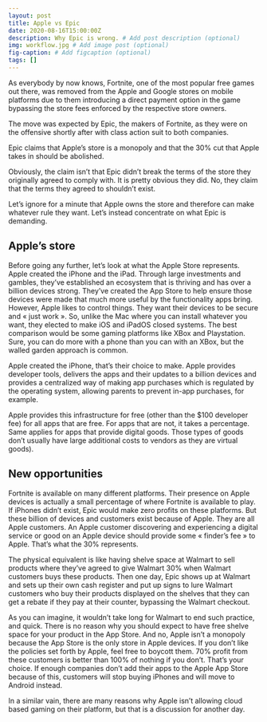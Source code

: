 ```yaml
---
layout: post
title: Apple vs Epic
date: 2020-08-16T15:00:00Z
description: Why Epic is wrong. # Add post description (optional)
img: workflow.jpg # Add image post (optional)
fig-caption: # Add figcaption (optional)
tags: []
---
```


As everybody by now knows, Fortnite, one of the most popular free games out there, was removed from the Apple and Google stores on mobile platforms due to them introducing a direct payment option in the game bypassing the store fees enforced by the respective store owners.

The move was expected by Epic, the makers of Fortnite, as they were on the offensive shortly after with class action suit to both companies.

Epic claims that Apple’s store is a monopoly and that the 30% cut that Apple takes in should be abolished.

Obviously, the claim isn’t that Epic didn’t break the terms of the store they originally agreed to comply with.  It is pretty obvious they did.  No, they claim that the terms they agreed to shouldn’t exist.

Let’s ignore for a minute that Apple owns the store and therefore can make whatever rule they want. Let’s instead concentrate on what Epic is demanding.

## Apple’s store

Before going any further, let’s look at what the Apple Store represents.  Apple created the iPhone and the iPad.  Through large investments and gambles, they’ve established an ecosystem that is thriving and has over a billion devices strong.  They’ve created the App Store to help ensure those devices were made that much more useful by the functionality apps bring.  However, Apple likes to control things.  They want their devices to be secure and « just work ».  So, unlike the Mac where you can install whatever you want, they elected to make iOS and iPadOS closed systems.  The best comparison would be some gaming platforms like XBox and Playstation.
Sure, you can do more with a phone than you can with an XBox, but the walled garden approach is common.

Apple created the iPhone, that’s their choice to make. Apple provides developer tools, delivers the apps and their updates to a billion devices and provides a centralized way of making app purchases which is regulated by the operating system, allowing parents to prevent in-app purchases, for example.

Apple provides this infrastructure for free (other than the $100 developer fee) for all apps that are free.  For apps that are not, it takes a percentage. Same applies for apps that provide digital goods. Those types of goods don’t usually have large additional costs to vendors as they are virtual goods).

## New opportunities

Fortnite is available on many different platforms. Their presence on Apple devices is actually a small percentage of where Fortnite is available to play.  If iPhones didn’t exist, Epic would make zero profits on these platforms.  But these billion of devices and customers exist because of Apple. They are all Apple customers. An Apple customer discovering and experiencing a digital service or good on an Apple device should provide some « finder’s fee » to Apple.  That’s what the 30% represents.

The physical equivalent is like having shelve space at Walmart to sell products where they’ve agreed to give Walmart 30% when Walmart customers buys these products.  Then one day, Epic shows up at Walmart and sets up their own cash register and put up signs to lure Walmart customers who buy their products displayed on the shelves that they can get a rebate if they pay at their counter, bypassing the Walmart checkout.

As you can imagine, it wouldn’t take long for Walmart to end such practice, and quick. There is no reason why you should expect to have free shelve space for your product in the App Store. And no, Apple isn’t a monopoly because the App Store is the only store in Apple devices. If you don’t like the policies set forth by Apple, feel free to boycott them. 70% profit from these customers is better than 100% of nothing if you don’t.  That’s your choice. If enough companies don’t add their apps to the Apple App Store because of this, customers will stop buying iPhones and will move to Android instead.

In a similar vain, there are many reasons why Apple isn’t allowing cloud based gaming on their platform, but that is a discussion for another day.